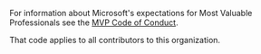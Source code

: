 For information about Microsoft's expectations for Most Valuable Professionals see the [MVP Code of Conduct](https://mvp.microsoft.com/en-us/Pages/mvp-code-of-conduct).

That code applies to all contributors to this organization.
